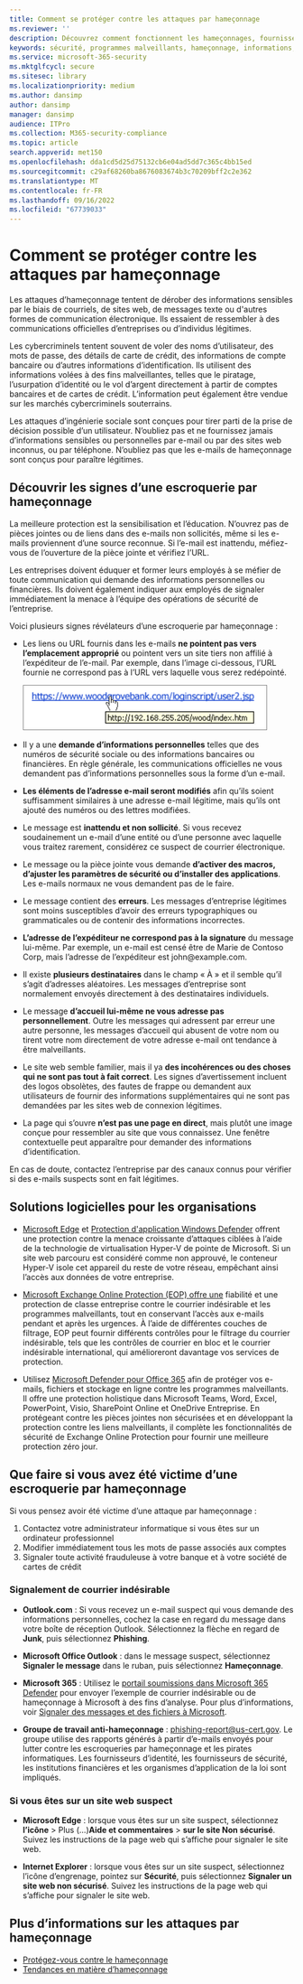 ```yaml
---
title: Comment se protéger contre les attaques par hameçonnage
ms.reviewer: ''
description: Découvrez comment fonctionnent les hameçonnages, fournissez des programmes malveillants sur vos appareils et ce que vous pouvez faire pour vous protéger
keywords: sécurité, programmes malveillants, hameçonnage, informations, escroquerie, ingénierie sociale, appât, leurre, protection, tendances, attaque ciblée
ms.service: microsoft-365-security
ms.mktglfcycl: secure
ms.sitesec: library
ms.localizationpriority: medium
ms.author: dansimp
author: dansimp
manager: dansimp
audience: ITPro
ms.collection: M365-security-compliance
ms.topic: article
search.appverid: met150
ms.openlocfilehash: dda1cd5d25d75132cb6e04ad5dd7c365c4bb15ed
ms.sourcegitcommit: c29af68260ba8676083674b3c70209bff2c2e362
ms.translationtype: MT
ms.contentlocale: fr-FR
ms.lasthandoff: 09/16/2022
ms.locfileid: "67739033"
---
```

# <a name="how-to-protect-against-phishing-attacks"></a>Comment se protéger contre les attaques par hameçonnage

Les attaques d’hameçonnage tentent de dérober des informations sensibles par le biais de courriels, de sites web, de messages texte ou d'autres formes de communication électronique. Ils essaient de ressembler à des communications officielles d’entreprises ou d’individus légitimes.

Les cybercriminels tentent souvent de voler des noms d’utilisateur, des mots de passe, des détails de carte de crédit, des informations de compte bancaire ou d’autres informations d’identification. Ils utilisent des informations volées à des fins malveillantes, telles que le piratage, l’usurpation d’identité ou le vol d’argent directement à partir de comptes bancaires et de cartes de crédit. L’information peut également être vendue sur les marchés cybercriminels souterrains.

Les attaques d’ingénierie sociale sont conçues pour tirer parti de la prise de décision possible d’un utilisateur. N’oubliez pas et ne fournissez jamais d’informations sensibles ou personnelles par e-mail ou par des sites web inconnus, ou par téléphone. N’oubliez pas que les e-mails de hameçonnage sont conçus pour paraître légitimes.

## <a name="learn-the-signs-of-a-phishing-scam"></a>Découvrir les signes d’une escroquerie par hameçonnage

La meilleure protection est la sensibilisation et l’éducation. N’ouvrez pas de pièces jointes ou de liens dans des e-mails non sollicités, même si les e-mails proviennent d’une source reconnue. Si l’e-mail est inattendu, méfiez-vous de l’ouverture de la pièce jointe et vérifiez l’URL.

Les entreprises doivent éduquer et former leurs employés à se méfier de toute communication qui demande des informations personnelles ou financières. Ils doivent également indiquer aux employés de signaler immédiatement la menace à l’équipe des opérations de sécurité de l’entreprise.

Voici plusieurs signes révélateurs d’une escroquerie par hameçonnage :

* Les liens ou URL fournis dans les e-mails **ne pointent pas vers l’emplacement approprié** ou pointent vers un site tiers non affilié à l’expéditeur de l’e-mail. Par exemple, dans l’image ci-dessous, l’URL fournie ne correspond pas à l’URL vers laquelle vous serez redépointé.

    ![exemple de pointage sur une URL.](../../media/security-intelligence-images/url-hover.png)

* Il y a une **demande d’informations personnelles** telles que des numéros de sécurité sociale ou des informations bancaires ou financières. En règle générale, les communications officielles ne vous demandent pas d’informations personnelles sous la forme d’un e-mail.

* **Les éléments de l’adresse e-mail seront modifiés** afin qu’ils soient suffisamment similaires à une adresse e-mail légitime, mais qu’ils ont ajouté des numéros ou des lettres modifiées.

* Le message est **inattendu et non sollicité**. Si vous recevez soudainement un e-mail d’une entité ou d’une personne avec laquelle vous traitez rarement, considérez ce suspect de courrier électronique.

* Le message ou la pièce jointe vous demande **d’activer des macros, d’ajuster les paramètres de sécurité ou d’installer des applications**. Les e-mails normaux ne vous demandent pas de le faire.

* Le message contient des **erreurs**. Les messages d’entreprise légitimes sont moins susceptibles d’avoir des erreurs typographiques ou grammaticales ou de contenir des informations incorrectes.

* **L’adresse de l’expéditeur ne correspond pas à la signature** du message lui-même. Par exemple, un e-mail est censé être de Marie de Contoso Corp, mais l’adresse de l’expéditeur est john<span></span>@example.com.

* Il existe **plusieurs destinataires** dans le champ « À » et il semble qu’il s’agit d’adresses aléatoires. Les messages d’entreprise sont normalement envoyés directement à des destinataires individuels.

* Le message **d’accueil lui-même ne vous adresse pas personnellement**. Outre les messages qui adressent par erreur une autre personne, les messages d’accueil qui abusent de votre nom ou tirent votre nom directement de votre adresse e-mail ont tendance à être malveillants.

* Le site web semble familier, mais il ya **des incohérences ou des choses qui ne sont pas tout à fait correct**. Les signes d’avertissement incluent des logos obsolètes, des fautes de frappe ou demandent aux utilisateurs de fournir des informations supplémentaires qui ne sont pas demandées par les sites web de connexion légitimes.

* La page qui s’ouvre **n’est pas une page en direct**, mais plutôt une image conçue pour ressembler au site que vous connaissez. Une fenêtre contextuelle peut apparaître pour demander des informations d’identification.

En cas de doute, contactez l’entreprise par des canaux connus pour vérifier si des e-mails suspects sont en fait légitimes.

## <a name="software-solutions-for-organizations"></a>Solutions logicielles pour les organisations

* [Microsoft Edge](/microsoft-edge/deploy/index) et [Protection d'application Windows Defender](/windows/security/microsoft-defender-application-guard/md-app-guard-overview.md) offrent une protection contre la menace croissante d’attaques ciblées à l’aide de la technologie de virtualisation Hyper-V de pointe de Microsoft. Si un site web parcouru est considéré comme non approuvé, le conteneur Hyper-V isole cet appareil du reste de votre réseau, empêchant ainsi l’accès aux données de votre entreprise.

* [Microsoft Exchange Online Protection (EOP) offre une](https://products.office.com/exchange/exchange-email-security-spam-protection) fiabilité et une protection de classe entreprise contre le courrier indésirable et les programmes malveillants, tout en conservant l’accès aux e-mails pendant et après les urgences.  À l’aide de différentes couches de filtrage, EOP peut fournir différents contrôles pour le filtrage du courrier indésirable, tels que les contrôles de courrier en bloc et le courrier indésirable international, qui amélioreront davantage vos services de protection.

* Utilisez [Microsoft Defender pour Office 365](https://products.office.com/exchange/online-email-threat-protection?ocid=cx-blog-mmpc) afin de protéger vos e-mails, fichiers et stockage en ligne contre les programmes malveillants. Il offre une protection holistique dans Microsoft Teams, Word, Excel, PowerPoint, Visio, SharePoint Online et OneDrive Entreprise. En protégeant contre les pièces jointes non sécurisées et en développant la protection contre les liens malveillants, il complète les fonctionnalités de sécurité de Exchange Online Protection pour fournir une meilleure protection zéro jour.

## <a name="what-to-do-if-youve-been-a-victim-of-a-phishing-scam"></a>Que faire si vous avez été victime d’une escroquerie par hameçonnage

Si vous pensez avoir été victime d’une attaque par hameçonnage :

1. Contactez votre administrateur informatique si vous êtes sur un ordinateur professionnel
2. Modifier immédiatement tous les mots de passe associés aux comptes
3. Signaler toute activité frauduleuse à votre banque et à votre société de cartes de crédit

### <a name="reporting-spam"></a>Signalement de courrier indésirable

- **Outlook.com** : Si vous recevez un e-mail suspect qui vous demande des informations personnelles, cochez la case en regard du message dans votre boîte de réception Outlook. Sélectionnez la flèche en regard de **Junk**, puis sélectionnez **Phishing**.

- **Microsoft Office Outlook** : dans le message suspect, sélectionnez **Signaler le message** dans le ruban, puis sélectionnez **Hameçonnage**.

- **Microsoft 365** : Utilisez le [portail soumissions dans Microsoft 365 Defender](/microsoft-365/security/office-365-security/report-junk-email-messages-to-microsoft) pour envoyer l’exemple de courrier indésirable ou de hameçonnage à Microsoft à des fins d’analyse. Pour plus d’informations, voir [Signaler des messages et des fichiers à Microsoft](/microsoft-365/security/office-365-security/report-junk-email-messages-to-microsoft).

- **Groupe de travail anti-hameçonnage** : phishing-report@us-cert.gov. Le groupe utilise des rapports générés à partir d’e-mails envoyés pour lutter contre les escroqueries par hameçonnage et les pirates informatiques. Les fournisseurs d’identité, les fournisseurs de sécurité, les institutions financières et les organismes d’application de la loi sont impliqués.

### <a name="if-youre-on-a-suspicious-website"></a>Si vous êtes sur un site web suspect

- **Microsoft Edge** : lorsque vous êtes sur un site suspect, sélectionnez **l’icône** >  Plus (...)**Aide et commentaires** > **sur le site Non sécurisé**. Suivez les instructions de la page web qui s’affiche pour signaler le site web.

- **Internet Explorer** : lorsque vous êtes sur un site suspect, sélectionnez l’icône d’engrenage, pointez sur **Sécurité**, puis sélectionnez **Signaler un site web non sécurisé**. Suivez les instructions de la page web qui s’affiche pour signaler le site web.

## <a name="more-information-about-phishing-attacks"></a>Plus d’informations sur les attaques par hameçonnage

- [Protégez-vous contre le hameçonnage](https://support.microsoft.com/help/4033787/windows-protect-yourself-from-phishing)
- [Tendances en matière d’hameçonnage](phishing-trends.md)
